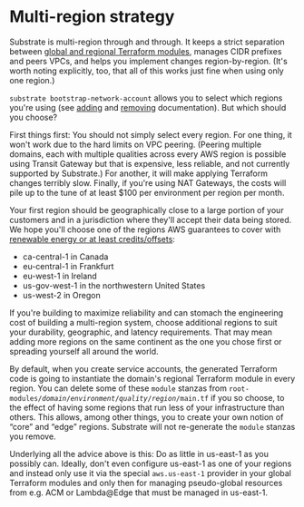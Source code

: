 # Multi-region strategy

Substrate is multi-region through and through. It keeps a strict separation between [global and regional Terraform modules](../global-and-regional-terraform-modules/), manages CIDR prefixes and peers VPCs, and helps you implement changes region-by-region. (It's worth noting explicitly, too, that all of this works just fine when using only one region.)

`substrate bootstrap-network-account` allows you to select which regions you're using (see [adding](../adding-a-region/) and [removing](../removing-a-region/) documentation). But which should you choose?

First things first: You should not simply select every region. For one thing, it won't work due to the hard limits on VPC peering. (Peering multiple domains, each with multiple qualities across every AWS region is possible using Transit Gateway but that is expensive, less reliable, and not currently supported by Substrate.) For another, it will make applying Terraform changes terribly slow. Finally, if you're using NAT Gateways, the costs will pile up to the tune of at least $100 per environment per region per month.

Your first region should be geographically close to a large portion of your customers and in a jurisdiction where they'll accept their data being stored. We hope you'll choose one of the regions AWS guarantees to cover with [renewable energy or at least credits/offsets](https://sustainability.aboutamazon.com/environment/the-cloud?energyType=true):

* ca-central-1 in Canada
* eu-central-1 in Frankfurt
* eu-west-1 in Ireland
* us-gov-west-1 in the northwestern United States
* us-west-2 in Oregon

If you're building to maximize reliability and can stomach the engineering cost of building a multi-region system, choose additional regions to suit your durability, geographic, and latency requirements. That may mean adding more regions on the same continent as the one you chose first or spreading yourself all around the world.

By default, when you create service accounts, the generated Terraform code is going to instantiate the domain's regional Terraform module in every region. You can delete some of these `module` stanzas from <code>root-modules/<em>domain</em>/<em>environment</em>/<em>quality</em>/<em>region</em>/main.tf</code> if you so choose, to the effect of having some regions that run less of your infrastructure than others. This allows, among other things, you to create your own notion of &ldquo;core&rdquo; and &ldquo;edge&rdquo; regions. Substrate will not re-generate the `module` stanzas you remove.

Underlying all the advice above is this: Do as little in us-east-1 as you possibly can. Ideally, don't even configure us-east-1 as one of your regions and instead only use it via the special `aws.us-east-1` provider in your global Terraform modules and only then for managing pseudo-global resources from e.g. ACM or Lambda@Edge that must be managed in us-east-1.
